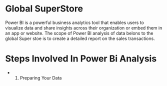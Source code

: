 # **Global SuperStore**
  Power BI is a powerful business analytics tool that enables users to visualize data and share insights across their organization or embed them in an app or website. The scope of Power BI analysis of  data belons to the global Super stoe is to create a detailed report on the sales transactions.

# **Steps Involved In Power Bi Analysis**
* 1. Preparing Your Data
